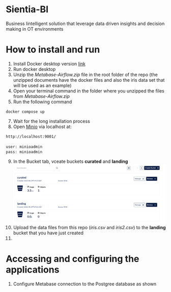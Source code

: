 # Sientia-BI
Business Iintelligent solution that leverage data driven insights and decision making in OT environments 

# How to install and run

  1. Install Docker desktop version [link](https://www.docker.com/products/docker-desktop/)
  2. Run docker desktop
  4. Unzip the *Metabase-Airflow.zip* file in the root folder of the repo (the unzipped documents have the docker files and also the iris data set that will be used as an example)
  5. Open your terminal command in the folder where you unzipped the files from *Metabase-Airflow.zip*
  6. Run the following command
  
  ```
  docker compose up
  ```
  
  7. Wait for the long installation process
  8. Open [Minio](https://min.io/) via localhost at:
  
  ```
  http://localhost:9001/
  
  user: minioadmin
  pass: minioadmin
  ```

  9. In the Bucket tab, vceate buckets **curated** and **landing** ![Minio bucket creation](/figures/MicrosoftTeams-image%20(1).png)
  10. Upload the data files from this repo (*iris.csv* and *iris2.csv*) to the **landing** bucket that you have just created 
  11. 
  
  
  # Accessing and configuring the applications
  
  1. Configure Metabase connection to the Postgree database as shown 
  


